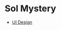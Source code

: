 # Sol Mystery

- [UI Design](https://www.figma.com/file/nW0ae6U0DN8jFbqkN0V74Y/Sol-Mystery?node-id=0%3A1&t=CA87ftj2GXqppB4D-1)

